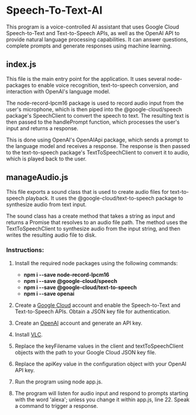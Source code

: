 # Speech-To-Text-AI
This program is a voice-controlled AI assistant that uses Google Cloud Speech-to-Text and Text-to-Speech APIs, as well as the OpenAI API to provide natural language processing capabilities. It can answer questions, complete prompts and generate responses using machine learning.

## index.js
This file is the main entry point for the application. It uses several node-packages to enable voice recognition, text-to-speech conversion, and interaction with OpenAI's language model.

The node-record-lpcm16 package is used to record audio input from the user's microphone, which is then piped into the @google-cloud/speech package's SpeechClient to convert the speech to text. The resulting text is then passed to the handlePrompt function, which processes the user's input and returns a response.

This is done using OpenAI's OpenAIApi package, which sends a prompt to the language model and receives a response. The response is then passed to the text-to-speech package's TextToSpeechClient to convert it to audio, which is played back to the user.

## manageAudio.js
This file exports a sound class that is used to create audio files for text-to-speech playback. It uses the @google-cloud/text-to-speech package to synthesize audio from text input.

The sound class has a create method that takes a string as input and returns a Promise that resolves to an audio file path. The method uses the TextToSpeechClient to synthesize audio from the input string, and then writes the resulting audio file to disk.

### Instructions:

1. Install the required node packages using the following commands:
    - **npm i --save node-record-lpcm16**
    - **npm i --save @google-cloud/speech**
    - **npm i --save @google-cloud/text-to-speech**
    - **npm i --save openai**

2. Create a [Google Cloud](console.cloud.google.com) account and enable the Speech-to-Text and Text-to-Speech APIs. Obtain a JSON key file for authentication.

3. Create an [OpenAI](https://platform.openai.com/) account and generate an API key.

4. Install [VLC](https://www.videolan.org/).

4. Replace the keyFilename values in the client and textToSpeechClient objects with the path to your Google Cloud JSON key file.

5. Replace the apiKey value in the configuration object with your OpenAI API key.

6. Run the program using node app.js.

7. The program will listen for audio input and respond to prompts starting with the word 'alexa'; unless you change it within app.js, line 22. Speak a command to trigger a response.
